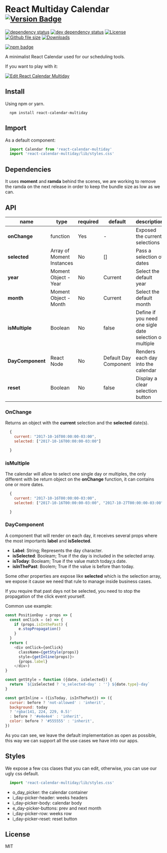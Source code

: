 # React Multiday Calendar <sup>[![Version Badge][npm-version-svg]][package-url]</sup> 

[![dependency status][deps-svg]][deps-url]
[![dev dependency status][dev-deps-svg]][dev-deps-url]
[![License][license-image]][license-url]
[![Github file size][file-size-image]]()
[![Downloads][downloads-image]][downloads-url]


[![npm badge][npm-badge-png]][package-url]

A minimalist React Calendar used for our scheduling tools.

If you want to play with it:

[![Edit React Calendar Multiday](https://codesandbox.io/static/img/play-codesandbox.svg)](https://codesandbox.io/s/m4j347534p)

## Install
Using npm or yarn.
```
  npm install react-calendar-multiday
```

## Import
As a default component:

```javascript
  import Calendar from 'react-calendar-multiday'
  import 'react-calendar-multiday/lib/styles.css'
```

## Dependencies
It uses **moment** and **ramda** behind the scenes, we are working to remove the ramda on the next release in order to keep the bundle size as low as we can.

## API
|name|type|required|default|description|
|---|---|---|---|---|
|**onChange**|function|Yes |-|Exposed the current selections|
|**selected**|Array of Moment Instances|No| [] |Pass a selection of dates| 
|**year**|Moment Object - Year|No| Current |Select the default year|
|**month**|Moment Object - Month|No| Current |Select the default month|
|**isMultiple**|Boolean|No|false|Define if you need one sigle date selection or multiple|
|**DayComponent**|React Node|No|Default Day Component|Renders each day into the calendar|
|**reset**|Boolean|No|false|Display a clear selection button|

### OnChange
Returns an object with the **current** selection and the **selected** date(s).

```javascript
  {
    current: "2017-10-16T00:00:00-03:00",
    selected: ["2017-10-16T00:00:00-03:00"]

  }
```

### isMultiple
The calendar will allow to select one single day or multiples, the only different with be return object on the **onChange** function, it can contains one or more dates.

```javascript
  {
    current: "2017-10-16T00:00:00-03:00",
    selected: ["2017-10-16T00:00:00-03:00", "2017-10-27T00:00:00-03:00", "2017-11-05T00:00:00-03:00"]

  }
```

### DayComponent
A component that will render on each day, it receives several props where the most importants **label** and **isSelected**.
  * **Label**: String; Represents the day character.
  * **isSelected**: Booleam; True if the day is included in the selected array.
  * **isToday**: Booleam; True if the value match today;s date.
  * **isInThePast**: Boolem; True if the value is before than today.

Some other properties are expose like **selected** which is the selection array, we expose it cause we need that rule to manage inside business cases.

If you require that past days not be selected, you need to stop the propagation of the click event yourself.

Common use example:

```javascript
const PositionDay = props => {
  const onClick = (e) => {
    if (props.isInthePast) {
      e.stopPropagation()
    }
  }
  return (
    <div onClick={onClick}
      className={getStyle(props)}
      style={getInline(props)}>
      {props.label}
    </div>)
}

const getStyle = function ({date, isSelected}) {
  return `${isSelected ? 'o_selected-day' : ''} ${date.type}-day`
}

const getInline = ({isToday, isInThePast}) => ({
  cursor: before ? 'not-allowed' : 'inherit',
  background: today
  ? 'rgba(141, 224, 229, 0.5)'
  : before ? '#e4e4e4' : 'inherit',
  color: before ? '#555555' : 'inherit',
})

```

As you can see, we leave the default implementation as open as possible, this way we can support all the use cases we have into our apps.

## Styles
We expose a few css clases that you can edit, otherwise, you can use our ugly css default.

```javascript
  import 'react-calendar-multiday/lib/styles.css'
```

* o_day_picker: the calendar container
* i_day-picker-header: weeks headers
* i_day-picker-body: calendar body
* e_day-picker-buttons: prev and next month
* i_day-picker-row: weeks row
* i_day-picker-reset: reset button

## License
MIT

[package-url]: https://npmjs.org/package/react-calendar-multiday
[npm-version-svg]: http://versionbadg.es/sgrepo/react-calendar-multiday.svg
[npm-badge-png]: https://nodei.co/npm/react-calendar-multiday.png?downloads=true&stars=true
[deps-svg]: https://david-dm.org/sgrepo/react-calendar-multiday.svg
[deps-url]: https://david-dm.org/sgrepo/react-calendar-multiday
[dev-deps-svg]: https://david-dm.org/sgrepo/react-calendar-multiday.svg
[dev-deps-url]: https://david-dm.org/sgrepo/react-calendar-multiday.svg#info=devDependencies
[license-image]: http://img.shields.io/npm/l/react-calendar-multiday.svg
[license-url]: LICENSE
[downloads-image]: http://img.shields.io/npm/dm/react-calendar-multiday.svg
[downloads-url]: http://npm-stat.com/charts.html?package=react-calendar-multiday
[file-size-image]: https://img.shields.io/github/size/sgrepo/react-calendar-multiday/lib/app.min.js.svg

